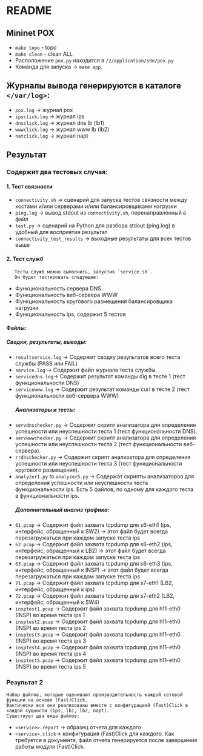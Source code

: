 # README
## Mininet POX
- `make topo` - topo
- `make clean` - clean ALL
- Расположение `pox.py` находится в `/2/application/sdn/pox.py`
- Команда для запуска -> `make app`. 

## Журналы вывода генерируются в каталоге `</var/log>`:
- `pox.log` -> журнал pox
- `ipsclick.log` -> журнал ips
- `dnsclick.log` -> журнал dns lb (lb1)
- `wwwclick.log` -> журнал www lb (lb2)
- `natclick.log` -> журнал napt

## Результат
### Содержит два тестовых случая:

#### 1. Тест связности
   - `connectivity.sh` -> сценарий для запуска тестов связности между хостами и/или серверами и/или балансировщиками нагрузки
   - `ping.log` -> вывод stdout из `connectivity.sh`, перенаправленный в файл
   - `test.py` -> сценарий на Python для разбора stdout (ping.log) в удобный для восприятия результат
   - `connectivity_test_results` -> выходные результаты для всех тестов выше

#### 2. Тест служб
```
   Тесты служб можно выполнить, запустив `service.sh`. 
   Он будет тестировать следующее:
```
   - Функциональность сервера DNS
   - Функциональность веб-сервера WWW
   - Функциональность кругового размещения балансировщика нагрузки
   - Функциональность ips, содержит 5 тестов

#### Файлы:
   ##### Сводки, результаты, выводы:
- `resultservice.log` -> Содержит сводку результатов всего теста службы (PASS или FAIL)
- `service.log` -> Содержит файл журнала теста службы.
- `servicedns.log`-> Содержит результат команды dig в тесте 1 (тест функциональности DNS)
- `servicewww.log` -> Содержит результат команды curl в тесте 2 (тест функциональности веб-сервера WWW)
   ##### Анализаторы и тесты:
- `servdnschecker.py` -> Содержит скрипт анализатора для определения успешности или неуспешности теста 1 (тест функциональности DNS).
- `servwwwchecker.py` -> Содержит скрипт анализатора для определения успешности или неуспешности теста 2 (тест функциональности веб-сервера).
- `rrdnschecker.py` -> Содержит скрипт анализатора для определения успешности или неуспешности теста 3 (тест функциональности кругового размещения).
- `analyzer1.py` to `analyzer5.py` -> Содержат скрипты анализаторов для определения успешности или неуспешности теста функциональности ips. Есть 5 файлов, по одному для каждого теста в функциональности ips.
   ##### Дополнительный анализ трафика:
- `61.pcap` -> Содержит файл захвата tcpdump для s6-eth1 (ips, интерфейс, обращенный к SW2) -> этот файл будет всегда перезагружаться при каждом запуске теста ips
- `62.pcap` -> Содержит файл захвата tcpdump для s6-eth2 (ips, интерфейс, обращенный к LB2) -> этот файл будет всегда перезагружаться при каждом запуске теста ips
- `63.pcap` -> Содержит файл захвата tcpdump для s6-eth3 (ips, интерфейс, обращенный к INSP) -> этот файл будет всегда перезагружаться при каждом запуске теста ips
- `71.pcap` -> Содержит файл захвата tcpdump для s7-eth1 (LB2, интерфейс, обращенный к ips)
- `72.pcap` -> Содержит файл захвата tcpdump для s7-eth2 (LB2, интерфейс, обращенный к SW4)
- `insptest1.pcap` -> Содержит файл захвата tcpdump для h11-eth0 (INSP) во время теста ips 1
- `insptest2.pcap` -> Содержит файл захвата tcpdump для h11-eth0 (INSP) во время теста ips 2
- `insptest3.pcap` -> Содержит файл захвата tcpdump для h11-eth0 (INSP) во время теста ips 3
- `insptest4.pcap` -> Содержит файл захвата tcpdump для h11-eth0 (INSP) во время теста ips 4
- `insptest5.pcap` -> Содержит файл захвата tcpdump для h11-eth0 (INSP) во время теста ips 5

### Результат 2
```
Набор файлов, которые оценивают производительность каждой сетевой функции на основе (Fast)Click. 
Фактически все они реализованы вместе с конфигурацией (Fast)Click в каждой сущности (ips, lb1, lb2, napt). 
Существует два вида файлов:
```
- `<service>.report` -> образец отчета для каждого
- `<service>.click`-> конфигурация (Fast)Click для каждого. Как требуется в документе, файл отчета генерируется после завершения работы модуля (Fast)Click.
